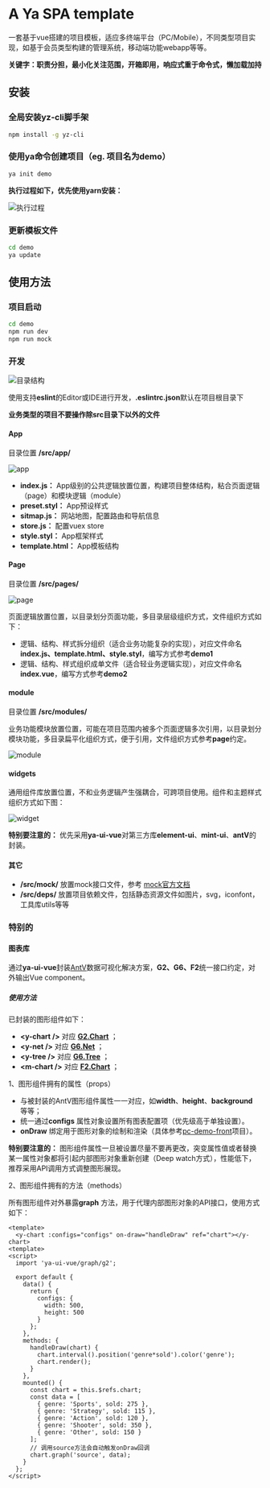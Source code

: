 # A Ya SPA template

一套基于vue搭建的项目模板，适应多终端平台（PC/Mobile），不同类型项目实现，如基于会员类型构建的管理系统，移动端功能webapp等等。

**关键字：职责分担，最小化关注范围，开箱即用，响应式重于命令式，懒加载加持**
## 安装

### 全局安装yz-cli脚手架

```sh
npm install -g yz-cli
```

### 使用ya命令创建项目（eg. 项目名为demo）

```sh
ya init demo
```

**执行过程如下，优先使用yarn安装：**

<img alt="执行过程" src="https://raw.githubusercontent.com/q13/ya-spa-vue/master/example/images/run.png" />

### 更新模板文件

```sh
cd demo
ya update
```


## 使用方法

### 项目启动

```sh
cd demo
npm run dev
npm run mock
```

### 开发 

<img alt="目录结构" src="https://raw.githubusercontent.com/q13/ya-spa-vue/master/example/images/dir.png" />

使用支持**eslint**的Editor或IDE进行开发，**.eslintrc.json**默认在项目根目录下

**业务类型的项目不要操作除src目录下以外的文件**

#### App

目录位置 **/src/app/**

<img alt="app" src="https://raw.githubusercontent.com/q13/ya-spa-vue/master/example/images/app.png" />

* **index.js：** App级别的公共逻辑放置位置，构建项目整体结构，粘合页面逻辑（page）和模块逻辑（module）
* **preset.styl：** App预设样式
* **sitmap.js：** 网站地图，配置路由和导航信息
* **store.js：** 配置vuex store
* **style.styl：** App框架样式
* **template.html：** App模板结构

#### Page

目录位置 **/src/pages/**

<img alt="page" src="https://raw.githubusercontent.com/q13/ya-spa-vue/master/example/images/page.png" />

页面逻辑放置位置，以目录划分页面功能，多目录层级组织方式，文件组织方式如下：

* 逻辑、结构、样式拆分组织（适合业务功能复杂的实现），对应文件命名**index.js、template.html、style.styl**，编写方式参考**demo1**
* 逻辑、结构、样式组织成单文件（适合轻业务逻辑实现），对应文件命名**index.vue**，编写方式参考**demo2**

#### module

目录位置 **/src/modules/**

业务功能模块放置位置，可能在项目范围内被多个页面逻辑多次引用，以目录划分模块功能，多目录扁平化组织方式，便于引用，文件组织方式参考**page**约定。

<img alt="module" src="https://raw.githubusercontent.com/q13/ya-spa-vue/master/example/images/module.png" />

#### widgets

通用组件库放置位置，不和业务逻辑产生强耦合，可跨项目使用。组件和主题样式组织方式如下图：

<img alt="widget" src="https://raw.githubusercontent.com/q13/ya-spa-vue/master/example/images/widget.png" />

**特别要注意的：** 优先采用**ya-ui-vue**对第三方库**element-ui**、**mint-ui**、**antV**的封装。

#### 其它

* **/src/mock/** 放置mock接口文件，参考 [mock官方文档](http://mockjs.com/)
* **/src/deps/** 放置项目依赖文件，包括静态资源文件如图片，svg，iconfont，工具库utils等等

### 特别的

#### 图表库

通过**ya-ui-vue**封装[AntV](https://antv.alipay.com/zh-cn/index.html)数据可视化解决方案，**G2、G6、F2**统一接口约定，对外输出Vue component。

##### 使用方法

已封装的图形组件如下：

* **\<y-chart /\>** 对应 **[G2.Chart](https://antv.alipay.com/zh-cn/g2/3.x/api/chart.html)** ；
* **\<y-net /\>** 对应 **[G6.Net](https://antv.alipay.com/zh-cn/g6/1.x/api/net.html)** ；
* **\<y-tree /\>** 对应 **[G6.Tree](https://antv.alipay.com/zh-cn/g6/1.x/api/tree.html)** ；
* **\<m-chart /\>** 对应 **[F2.Chart](https://antv.alipay.com/zh-cn/f2/3.x/api/chart.html)** ；

1、图形组件拥有的属性（props）

* 与被封装的AntV图形组件属性一一对应，如**width**、**height**、**background** 等等；
* 统一通过**configs** 属性对象设置所有图表配置项（优先级高于单独设置）。
* **onDraw** 绑定用于图形对象的绘制和渲染（具体参考[pc-demo-front](http://git.yazuosoft.com/ipos/pc-demo-front)项目）。

**特别要注意的：** 图形组件属性一旦被设置尽量不要再更改，突变属性值或者替换某一属性对象都将引起内部图形对象重新创建（Deep watch方式），性能低下，推荐采用API调用方式调整图形展现。

2、图形组件拥有的方法（methods）

所有图形组件对外暴露**graph** 方法，用于代理内部图形对象的API接口，使用方式如下：

```vue
<template> 
  <y-chart :configs="configs" on-draw="handleDraw" ref="chart"></y-chart>
<template>
<script>
  import 'ya-ui-vue/graph/g2';

  export default {
    data() {
      return {
        configs: {
          width: 500,
          height: 500
        }
      };
    },
    methods: {
      handleDraw(chart) {
        chart.interval().position('genre*sold').color('genre');
        chart.render();
      }
    },
    mounted() {
      const chart = this.$refs.chart;
      const data = [
        { genre: 'Sports', sold: 275 },
        { genre: 'Strategy', sold: 115 },
        { genre: 'Action', sold: 120 },
        { genre: 'Shooter', sold: 350 },
        { genre: 'Other', sold: 150 }
      ];
      // 调用source方法会自动触发onDraw回调
      chart.graph('source', data);
    }
  };
</script>
```